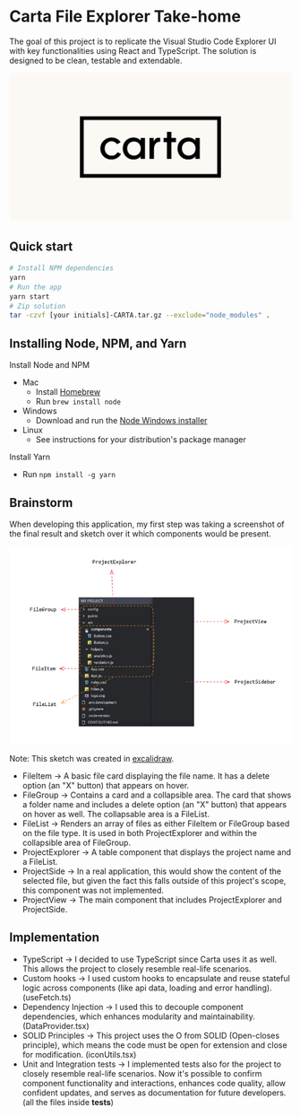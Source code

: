 # Carta File Explorer Take-home
The goal of this project is to replicate the Visual Studio Code Explorer UI with key functionalities using React and TypeScript. The solution is designed to be clean, testable and extendable.

<div align="center">
	<img src="src/assets/images/carta-wallpaper.png" />
</div>

## Quick start

```sh
# Install NPM dependencies
yarn
# Run the app
yarn start
# Zip solution
tar -czvf [your initials]-CARTA.tar.gz --exclude="node_modules" .
```

## Installing Node, NPM, and Yarn

Install Node and NPM

- Mac
  - Install [Homebrew](https://docs.brew.sh/Installation)
  - Run `brew install node`
- Windows
  - Download and run the [Node Windows installer](https://nodejs.org/en/download/)
- Linux
  - See instructions for your distribution's package manager

Install Yarn

- Run `npm install -g yarn`

## Brainstorm
When developing this application, my first step was taking a screenshot of the final result and sketch over it which components would be present.

<div align="center">
	<img src="src/assets/images/project-sketch.png" />
</div>

Note: This sketch was created in [excalidraw](https://excalidraw.com/).

- FileItem -> A basic file card displaying the file name. It has a delete option (an "X" button) that appears on hover.
- FileGroup -> Contains a card and a collapsible area. The card that shows a folder name and includes a delete option (an "X" button) that appears on hover as well. The collapsable area is a FileList.
- FileList -> Renders an array of files as either FileItem or FileGroup based on the file type. It is used in both ProjectExplorer and within the collapsible area of FileGroup.
- ProjectExplorer -> A table component that displays the project name and a FileList.
- ProjectSide -> In a real application, this would show the content of the selected file, but given the fact this falls outside of this project's scope, this component was not implemented.
- ProjectView -> The main component that includes ProjectExplorer and ProjectSide.

## Implementation
- TypeScript ->  I decided to use TypeScript since Carta uses it as well. This allows the project to closely resemble real-life scenarios.
- Custom hooks -> I used custom hooks to encapsulate and reuse stateful logic across components (like api data, loading and error handling). (useFetch.ts)
- Dependency Injection -> I used this to decouple component dependencies, which enhances modularity and maintainability. (DataProvider.tsx)
- SOLID Principles -> This project uses the O from SOLID (Open-closes principle), which means the code must be open  for extension and close for modification. (iconUtils.tsx)
- Unit and Integration tests -> I implemented tests also for the project to closely resemble real-life scenarios. Now it's possible to confirm component functionality and interactions, enhances code quality, allow confident updates, and serves as documentation for future developers. (all the files inside __tests__)
